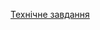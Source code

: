 [Технічне завдання](https://docs.google.com/document/d/1YYsCeR0RYA4a-4YIuKlz3LNc2XPB12Tl-G64t7FUgaM/edit?usp=sharing)

